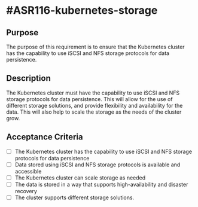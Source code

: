 # #ASR116-kubernetes-storage

## Purpose

The purpose of this requirement is to ensure that the Kubernetes cluster has
the capability to use iSCSI and NFS storage protocols for data persistence.

## Description

The Kubernetes cluster must have the capability to use iSCSI and NFS storage
protocols for data persistence. This will allow for the use of different storage
solutions, and provide flexibility and availability for the data. This will also
help to scale the storage as the needs of the cluster grow.

## Acceptance Criteria

- [ ] The Kubernetes cluster has the capability to use iSCSI and NFS storage
protocols for data persistence
- [ ] Data stored using iSCSI and NFS storage protocols is available and accessible
- [ ] The Kubernetes cluster can scale storage as needed
- [ ] The data is stored in a way that supports high-availability and disaster recovery
- [ ] The cluster supports different storage solutions.
